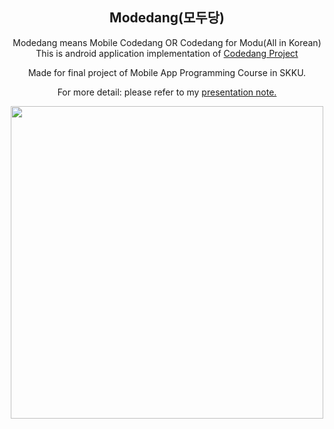 <div align="center">

## Modedang(모두당)

Modedang means Mobile Codedang OR Codedang for Modu(All in Korean)
This is android application implementation of [Codedang Project](https://github.com/skkuding/codedang)

Made for final project of Mobile App Programming Course in SKKU.

For more detail: please refer to my [presentation note.](https://github.com/jimin9038/Modedang/blob/main/Modedang%20presentation%20note%20(open%20ver.).pdf)

<img src="https://github.com/jimin9038/Modedang/assets/73051219/54c6f97a-ebac-411c-a6e8-8cbf48f3a32e" height="500px">



</div>
